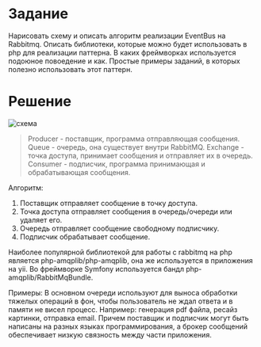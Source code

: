# Задание
Нарисовать схему и описать алгоритм реализации EventBus на Rabbitmq. Описать библиотеки, которые можно будет использовать в php для реализации паттерна. В каких фреймворках используется подоюное повоедение и как. Простые примеры заданий, в которых полезно использовать этот паттерн.
# Решение
![схема](https://raw.githubusercontent.com/zemchenkov/test-tasks/master/4/rabbitmq.jpg)
> Producer - поставщик, программа отправляющая сообщения.
Queue - очередь, она существует внутри RabbitMQ.
Exchange - точка доступа, принимает сообщения и отправляет их в очередь.
Consumer - подписчик, программа принимающая и обрабатывающая сообщения.

Алгоритм:
1. Поставщик отправляет сообщение в точку доступа.
2. Точка доступа отправляет сообщения в очередь/очереди или удаляет его.
3. Очередь отправляет сообщение свободному подписчику.
4. Подписчик обрабатывает сообщение.

Наиболее популярной библиотекой для работы с rabbitmq на php является php-amqplib/php-amqplib, она же используется в приложения на yii.
Во фреймворке Symfony используется бандл php-amqplib/RabbitMqBundle.

Примеры:
В основном очереди используют для выноса обработки тяжелых операций в фон, чтобы пользователь не ждал ответа и в памяти не висел процесс. Например: генерация pdf файла, ресайз картинки, отправка email.
Причем поставщик  и подписчик могут быть написаны на разных языках программирования, а брокер сообщений обеспечивает низкую связность между части приложения.	